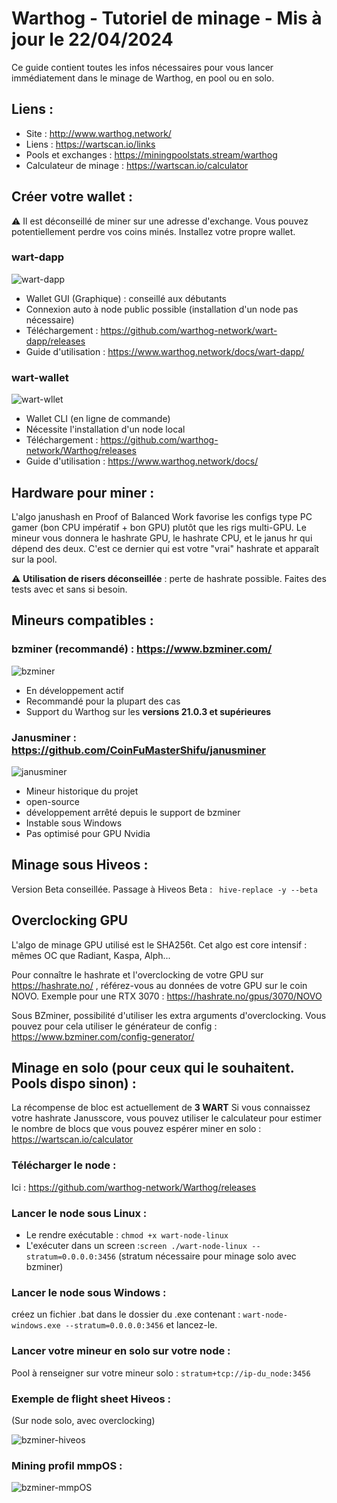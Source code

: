 # Warthog - Tutoriel de minage - Mis à jour le 22/04/2024

Ce guide contient toutes les infos nécessaires pour vous lancer immédiatement dans le minage de Warthog, en pool ou en solo.

## Liens :

- Site : http://www.warthog.network/
- Liens : https://wartscan.io/links
- Pools et exchanges : https://miningpoolstats.stream/warthog
- Calculateur de minage : https://wartscan.io/calculator

## Créer votre wallet :

:warning: Il est déconseillé de miner sur une adresse d'exchange. Vous pouvez potentiellement perdre vos coins minés. Installez votre propre wallet.

### wart-dapp

![wart-dapp](/img/dapp/02-overview.png)

- Wallet GUI (Graphique) : conseillé aux débutants
- Connexion auto à node public possible (installation d'un node pas nécessaire)
- Téléchargement : https://github.com/warthog-network/wart-dapp/releases
- Guide d'utilisation : https://www.warthog.network/docs/wart-dapp/

### wart-wallet

![wart-wllet](/img/get-started/10-wallet.png)

- Wallet CLI (en ligne de commande)
- Nécessite l'installation d'un node local
- Téléchargement : https://github.com/warthog-network/Warthog/releases
- Guide d'utilisation : https://www.warthog.network/docs/

## Hardware pour miner :
L'algo janushash en Proof of Balanced Work favorise les configs type PC gamer (bon CPU impératif + bon GPU) plutôt que les rigs multi-GPU. Le mineur vous donnera le hashrate GPU, le hashrate CPU, et le janus hr qui dépend des deux. C'est ce dernier qui est votre "vrai" hashrate et apparaît sur la pool.

:warning:  **Utilisation de risers déconseillée** : perte de hashrate possible. Faites des tests avec et sans si besoin.

## Mineurs compatibles :

### bzminer (recommandé) :  https://www.bzminer.com/

![bzminer](/img/screen_bzminer.png)

- En développement actif
- Recommandé pour la plupart des cas
- Support du Warthog sur les **versions 21.0.3 et supérieures**

### Janusminer : https://github.com/CoinFuMasterShifu/janusminer

![janusminer](/img/screen_janusminer.png)

- Mineur historique du projet
- open-source
- développement arrêté depuis le support de bzminer
- Instable sous Windows
- Pas optimisé pour GPU Nvidia


## Minage sous Hiveos :

Version Beta conseillée. Passage à Hiveos Beta : ` hive-replace -y --beta`

## Overclocking GPU

L'algo de minage GPU utilisé est le SHA256t. Cet algo est core intensif : mêmes OC que Radiant, Kaspa, Alph...

Pour connaître le hashrate et l'overclocking de votre GPU sur https://hashrate.no/ , référez-vous au données de votre GPU sur le coin NOVO.
Exemple pour une RTX 3070 : https://hashrate.no/gpus/3070/NOVO

Sous BZminer, possibilité d'utiliser les extra arguments d'overclocking.
Vous pouvez pour cela utiliser le générateur de config : https://www.bzminer.com/config-generator/

## Minage en solo (pour ceux qui le souhaitent. Pools dispo sinon) :

La récompense de bloc est actuellement de **3 WART**
Si vous connaissez votre hashrate Janusscore, vous pouvez utiliser le calculateur pour estimer le nombre de blocs que vous pouvez espérer miner en solo : https://wartscan.io/calculator

### Télécharger le node :
Ici : https://github.com/warthog-network/Warthog/releases

### Lancer le node sous Linux :
  - Le rendre exécutable : `chmod +x wart-node-linux`
  - L'exécuter dans un screen :`screen ./wart-node-linux --stratum=0.0.0.0:3456` (stratum nécessaire pour minage solo avec bzminer)

 ### Lancer le node sous Windows :
créez un fichier .bat dans le dossier du .exe contenant : `wart-node-windows.exe --stratum=0.0.0.0:3456`  et lancez-le.

### Lancer votre mineur en solo sur votre node : 
Pool à renseigner sur votre mineur solo : `stratum+tcp://ip-du_node:3456`

### Exemple de flight sheet Hiveos :

(Sur node solo, avec overclocking)

![bzminer-hiveos](/img/bzminer_hiveos.png)

### Mining profil mmpOS :

![bzminer-mmpOS](/img/bzminer_mmpos.png)
